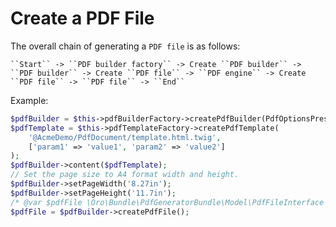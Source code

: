 <a id="bundle-docs-platform-pdf-generator-bundle-create-pdf-file"></a>

# Create a PDF File

The overall chain of generating a `PDF file` is as follows:

```none
``Start`` -> ``PDF builder factory`` -> Create ``PDF builder`` -> ``PDF builder`` -> Create ``PDF file`` -> ``PDF engine`` -> Create ``PDF file`` -> ``PDF file`` -> ``End``
```

Example:

```php
$pdfBuilder = $this->pdfBuilderFactory->createPdfBuilder(PdfOptionsPreset::DEFAULT_PRESET);
$pdfTemplate = $this->pdfTemplateFactory->createPdfTemplate(
    '@AcmeDemo/PdfDocument/template.html.twig',
    ['param1' => 'value1', 'param2' => 'value2']
);
$pdfBuilder->content($pdfTemplate);
// Set the page size to A4 format width and height.
$pdfBuilder->setPageWidth('8.27in');
$pdfBuilder->setPageHeight('11.7in');
/* @var $pdfFile \Oro\Bundle\PdfGeneratorBundle\Model\PdfFileInterface */
$pdfFile = $pdfBuilder->createPdfFile();
```
